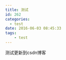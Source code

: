 ```yaml
---
title: 测试
id: 262
categories:
  - test
date: 2016-06-03 08:45:33
tags: 
    - test
---
```


测试更新到csdn博客